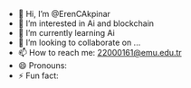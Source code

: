 - 👋 Hi, I’m @ErenCAkpinar
- 👀 I’m interested in Ai and blockchain 
- 🌱 I’m currently learning Ai 
- 💞️ I’m looking to collaborate on ...
- 📫 How to reach me: 22000161@emu.edu.tr
- 😄 Pronouns: 
- ⚡ Fun fact: 

<!---
ErenCAkpinar/ErenCAkpinar is a ✨ special ✨ repository because its `README.md` (this file) appears on your GitHub profile.
You can click the Preview link to take a look at your changes.
--->
